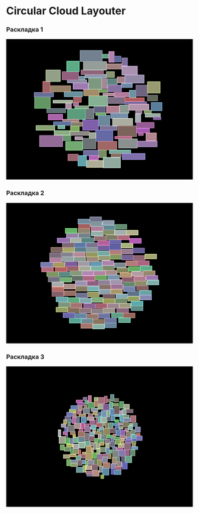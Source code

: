 # Circular Cloud Layouter


### Раскладка 1

![Layout 1](layout1.png)


### Раскладка 2

![Layout 2](layout2.png)


### Раскладка 3

![Layout 3](layout3.png)